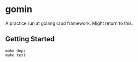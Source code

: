 # gomin 

A practice run at golang crud framework.  Might return to this. 

## Getting Started

```shell
make deps
make test
```
